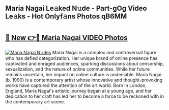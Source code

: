 ## Maria Nagai Le𝚊ked N𝚞de - Part-gOg Video Le𝚊ks - Hot Onlyf𝚊ns Photos qB6MM

# <h2><a href="http://ab42522.deff.icu/?id=Maria+Nagai">🔗 New 👉🔴 Maria Nagai VIDEO Photos</a></h2>

[![Maria Nagai N𝚞des](https://i.imgur.com/rIISA9y.gif)](http://ab42522.deff.icu/?id=Maria+Nagai)
Maria Nagai is a complex and controversial figure who has defied categorization. Her unique brand of online presence has captivated and enraged audiences, sparking discussions about censorship, sexualization, and the nature of online communities. While her future remains uncertain, her impact on online culture is undeniable. Maria Nagai (b. 1990) is a contemporary artist whose innovative and thought-provoking works have captured the attention of the art world. Born in London, England, Maria Nagai's artistic journey began at a young age, and her dedication to her craft has led her to become a force to be reckoned with in the contemporary art scene.
